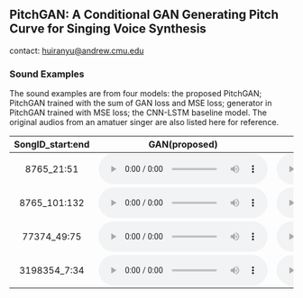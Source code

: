 ## PitchGAN: A Conditional GAN Generating Pitch Curve for Singing Voice Synthesis
contact: huiranyu@andrew.cmu.edu
### Sound Examples

The sound examples are from four models: the proposed PitchGAN; PitchGAN trained with the sum of GAN loss and MSE loss; generator in PitchGAN trained with MSE loss; the CNN-LSTM baseline model. The original audios from an amatuer singer are also listed here for reference.

|  SongID_start:end   | GAN(proposed) | GAN + MSE | Generator + MSE | CNN-LSTM + MSE  | Origin Audio |
|  :----:             | :----:        | :----:    | :----:          | :----:          | :----:       |
| 8765_21:51          | <audio src="test_set/8765_21_51/gan.mp3" controls></audio> | <audio src="test_set/8765_21_51/ganmse.mp3" controls></audio> | <audio src="test_set/8765_21_51/mse.mp3" controls></audio> | <audio src="test_set/8765_21_51/baseline.mp3" controls></audio> | <audio src="test_set/8765_21_51/origin.mp3" controls></audio> |
| 8765_101:132        | <audio src="test_set/8765_101_132/gan.mp3" controls></audio> | <audio src="test_set/8765_101_132/ganmse.mp3" controls></audio> | <audio src="test_set/8765_101_132/mse.mp3" controls></audio> | <audio src="test_set/8765_101_132/baseline.mp3" controls></audio> | <audio src="test_set/8765_101_132/origin.mp3" controls></audio> |
| 77374_49:75         | <audio src="test_set/77374_49_75/gan.mp3" controls></audio> | <audio src="test_set/77374_49_75/ganmse.mp3" controls></audio> | <audio src="test_set/77374_49_75/mse.mp3" controls></audio> | <audio src="test_set/77374_49_75/baseline.mp3" controls></audio> | <audio src="test_set/77374_49_75/origin.mp3" controls></audio> |
| 3198354_7:34        | <audio src="test_set/3198354_7_34/gan.mp3" controls></audio> | <audio src="test_set/3198354_7_34/ganmse.mp3" controls></audio> | <audio src="test_set/3198354_7_34/mse.mp3" controls></audio> | <audio src="test_set/3198354_7_34/baseline.mp3" controls></audio> | <audio src="test_set/3198354_7_34/origin.mp3" controls></audio> |
